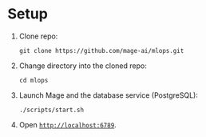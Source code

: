 # Setup
 
1. Clone repo:

   ```
   git clone https://github.com/mage-ai/mlops.git
   ```

1. Change directory into the cloned repo:

   ```
   cd mlops
   ```

1. Launch Mage and the database service (PostgreSQL):

   ```
   ./scripts/start.sh
   ```

1. Open [`http://localhost:6789`](http://localhost:6789).

